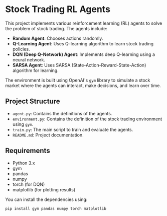# Stock Trading RL Agents

This project implements various reinforcement learning (RL) agents to solve the problem of stock trading. The agents include:

- **Random Agent**: Chooses actions randomly.
- **Q-Learning Agent**: Uses Q-learning algorithm to learn stock trading policies.
- **DQN (Deep Q-Network) Agent**: Implements deep Q-learning using a neural network.
- **SARSA Agent**: Uses SARSA (State-Action-Reward-State-Action) algorithm for learning.

The environment is built using OpenAI's `gym` library to simulate a stock market where the agents can interact, make decisions, and learn over time.

## Project Structure

- `agent.py`: Contains the definitions of the agents.
- `environment.py`: Contains the definition of the stock trading environment using `gym`.
- `train.py`: The main script to train and evaluate the agents.
- `README.md`: Project documentation.

## Requirements

- Python 3.x
- gym
- pandas
- numpy
- torch (for DQN)
- matplotlib (for plotting results)

You can install the dependencies using:

```bash
pip install gym pandas numpy torch matplotlib
